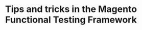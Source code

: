 ---
layout: default
group: mftf
title: Tips and tricks in the Magento Functional Testing Framework
version: 2.3
github_link: magento-functional-testing-framework/release-2/tips-and-tricks.md
functional_areas:
 - Testing
---